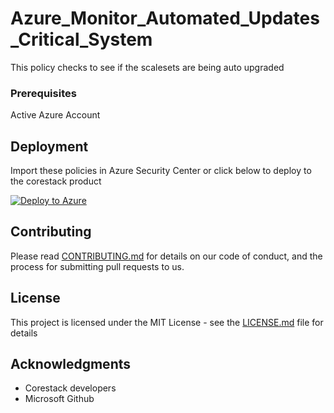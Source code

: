 
# Azure_Monitor_Automated_Updates_Critical_System

This policy checks to see if the scalesets are being auto upgraded

### Prerequisites

Active Azure Account

## Deployment

Import these policies in Azure Security Center or click below to deploy to the corestack product 

[![Deploy to Azure](https://docs.corestack.io/wp-content/uploads/2019/09/deploy-to-corestack.svg)](http://qa.corestack.io/policy?repositories=github&external_redirect=true&name=Azure_Monitor_Automated_Updates_Critical_System&engine_type=azure_policy&services=Azure&severity=medium&classification=Operation&sub_classification=Standards&url=https://github.com/corestacklabs/Policies.git&path=Azure/Azure_Policy/Azure_Monitor_Automated_Updates_Critical_System&recommendation_name=Azure_Monitor_Automated_Updates_Critical_System#/tenant)

## Contributing

Please read [CONTRIBUTING.md](https://gist.github.com/karthick-kk/30e4fd3f279492b4f040d5cd569d21d0) for details on our code of conduct, and the process for submitting pull requests to us.

## License

This project is licensed under the MIT License - see the [LICENSE.md](LICENSE.md) file for details

## Acknowledgments

* Corestack developers
* Microsoft Github

